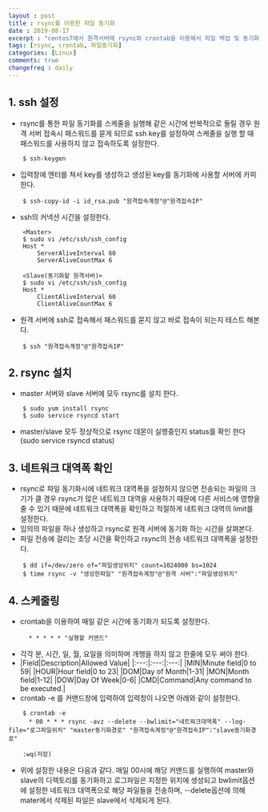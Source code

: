 ```yaml
---
layout : post
title : rsync를 이용한 파일 동기화 
date : 2019-08-17
excerpt : "centos7에서 원격서버에 rsync와 crontab을 이용해서 파일 백업 및 동기화 하기                                          "
tags: [rsync, crontab, 파일동기화]
categories: [Linux]
comments: true
changefreq : daily
---
```




## 1. ssh 설정 

- rsync를 통한 파일 동기화를 스케줄을 실행해 같은 시간에 반복적으로 돌릴 경우 원격 서버 접속시 패스워드를 묻게 되므로 ssh key를 설정하여 스케줄을 실행 할 때 패스워드를 사용하지 않고 접속하도록 설정한다.
~~~ shell
    $ ssh-keygen
~~~
- 입력창에 엔터를 쳐서 key를 생성하고 생성된 key를 동기화에 사용할 서버에 카피한다. 
~~~ shell
    $ ssh-copy-id -i id_rsa.pub "원격접속계정"@"원격접속IP"
~~~  
- ssh의 커넥션 시간을 설정한다. 
~~~ shell
    <Master> 
    $ sudo vi /etc/ssh/ssh_config
    Host *
        ServerAliveInterval 60
        ServerAliveCountMax 6

    <Slave(동기화할 원격서버)>
    $ sudo vi /etc/ssh/ssh_config
    Host *
        ClientAliveInterval 60
        ClientAliveCountMax 6
~~~  
- 원격 서버에 ssh로 접속해서 패스워드를 묻지 않고 바로 접속이 되는지 테스트 해본다. 
~~~ shell
    $ ssh "원격접속계정"@"원격접속IP"
~~~

## 2. rsync 설치 

- master 서버와 slave 서버에 모두 rsync를 설치 한다. 
~~~ shell
    $ sudo yum install rsync
    $ sudo service rsyncd start
~~~
- master/slave 모두 정상적으로 rsync 데몬이 실행중인지 status를 확인 한다(sudo service rsyncd status)

## 3. 네트워크 대역폭 확인 

- rsync로 파일 동기화시에 네트워크 대역폭을 설정하지 않으면 전송되는 파일의 크기가 클 경우 rsync가 많은 네트워크 대역을 사용하기 때문에 다른 서비스에 영향을 줄 수 있기 때문에 네트워크 대역폭을 확인하고 적절하게 네트워크 대역의 limit를 설정한다.  
- 임의의 파일을 하나 생성하고 rsync로 원격 서버에 동기화 하는 시간을 살펴본다. 
- 파일 전송에 걸리는 초당 시간을 확인하고 rsync의 전송 네트워크 대역폭을 설정한다.
~~~ shell
    $ dd if=/dev/zero of="파일생성위치" count=1024000 bs=1024
    $ time rsync -v "생성한파일" "원격접속계정"@"원격 서버":"파일생성위치"
~~~

## 4. 스케줄링

- crontab을 이용하여 매일 같은 시간에 동기화가 되도록 설정한다. 
~~~ shell
    　* * * * * "실행할 커맨드"
~~~
- 각각 분, 시간, 일, 월, 요일을 의미하며 개행을 하지 않고 한줄에 모두 써야 한다. 
- |Field|Description|Allowed Value|
|:---:|:---:|:---:|
|MIN|Minute field|0 to 59|
|HOUR|Hour field|0 to 23|
|DOM|Day of Month|1-31|
|MON|Month field|1-12|
|DOW|Day Of Week|0-6|
|CMD|Command|Any command to be executed.|
- crontab -e 를 커맨드창에 입력하여 입력창이 나오면 아래와 같이 설정한다. 
~~~ shell
    $ crontab -e 
    　* 00 * * * rsync -avz --delete --bwlimit="네트워크대역폭" --log-file="로그파일위치" "master동기화경로" "원격접속계정"@"원격접속IP":"slave동기화경로"
~~~
~~~ shell
    :wq(저장)
~~~
- 위에 설정한 내용은 다음과 같다. 매일 00시에 해당 커맨드를 실행하여 master와 slave의 디렉토리를 동기화하고 로그파일은 지정한 위치에 생성되고 bwlimit옵션에 설정한 네트워크 대역폭으로 해당 파일들을 전송하며, --delete옵션에 의해 mater에서 삭제된 파일은 slave에서 삭제되게 된다. 